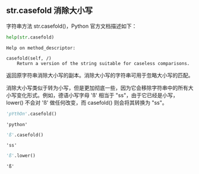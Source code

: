 ## str.casefold 消除大小写

字符串方法 str.casefold()，Python 官方文档描述如下：


```python
help(str.casefold)
```

    Help on method_descriptor:
    
    casefold(self, /)
        Return a version of the string suitable for caseless comparisons.
    
    

返回原字符串消除大小写的副本。消除大小写的字符串可用于忽略大小写的匹配。

消除大小写类似于转为小写，但是更加彻底一些，因为它会移除字符串中的所有大小写变化形式。例如，德语小写字母 'ß' 相当于 "ss"，由于它已经是小写，lower() 不会对 'ß' 做任何改变，而 casefold() 则会将其转换为 "ss"。


```python
'pYthOn'.casefold()
```




    'python'




```python
'ß'.casefold()
```




    'ss'




```python
'ß'.lower()
```




    'ß'


